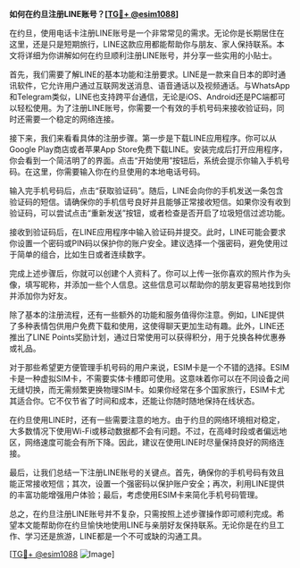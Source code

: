 **如何在约旦注册LINE账号？[[TG💪+ @esim1088](https://t.me/s/esim1088)]**

在约旦，使用电话卡注册LINE账号是一个非常常见的需求。无论你是长期居住在这里，还是只是短期旅行，LINE这款应用都能帮助你与朋友、家人保持联系。本文将详细为你讲解如何在约旦顺利注册LINE账号，并分享一些实用的小贴士。

首先，我们需要了解LINE的基本功能和注册要求。LINE是一款来自日本的即时通讯软件，它允许用户通过互联网发送消息、语音通话以及视频通话。与WhatsApp和Telegram类似，LINE也支持跨平台通信，无论是iOS、Android还是PC端都可以轻松使用。为了注册LINE账号，你需要一个有效的手机号码来接收验证码，同时还需要一个稳定的网络连接。

接下来，我们来看看具体的注册步骤。第一步是下载LINE应用程序。你可以从Google Play商店或者苹果App Store免费下载LINE。安装完成后打开应用程序，你会看到一个简洁明了的界面。点击“开始使用”按钮后，系统会提示你输入手机号码。在这里，你需要输入你在约旦使用的本地电话号码。

输入完手机号码后，点击“获取验证码”。随后，LINE会向你的手机发送一条包含验证码的短信。请确保你的手机信号良好并且能够正常接收短信。如果你没有收到验证码，可以尝试点击“重新发送”按钮，或者检查是否开启了垃圾短信过滤功能。

接收到验证码后，在LINE应用程序中输入验证码并提交。此时，LINE可能会要求你设置一个密码或PIN码以保护你的账户安全。建议选择一个强密码，避免使用过于简单的组合，比如生日或者连续数字。

完成上述步骤后，你就可以创建个人资料了。你可以上传一张你喜欢的照片作为头像，填写昵称，并添加一些个人信息。这些信息可以帮助你的朋友更容易地找到你并添加你为好友。

除了基本的注册流程，还有一些额外的功能和服务值得你注意。例如，LINE提供了多种表情包供用户免费下载和使用，这使得聊天更加生动有趣。此外，LINE还推出了LINE Points奖励计划，通过日常使用可以获得积分，用于兑换各种优惠券或礼品。

对于那些希望更方便管理手机号码的用户来说，ESIM卡是一个不错的选择。ESIM卡是一种虚拟SIM卡，不需要实体卡槽即可使用。这意味着你可以在不同设备之间无缝切换，而无需频繁更换物理SIM卡。如果你经常在多个国家旅行，ESIM卡尤其适合你。它不仅节省了时间和成本，还能让你随时随地保持在线状态。

在约旦使用LINE时，还有一些需要注意的地方。由于约旦的网络环境相对稳定，大多数情况下使用Wi-Fi或移动数据都不会有问题。不过，在高峰时段或者偏远地区，网络速度可能会有所下降。因此，建议在使用LINE时尽量保持良好的网络连接。

最后，让我们总结一下注册LINE账号的关键点。首先，确保你的手机号码有效且能正常接收短信；其次，设置一个强密码以保护账户安全；再次，利用LINE提供的丰富功能增强用户体验；最后，考虑使用ESIM卡来简化手机号码管理。

总之，在约旦注册LINE账号并不复杂，只需按照上述步骤操作即可顺利完成。希望本文能帮助你在约旦愉快地使用LINE与亲朋好友保持联系。无论你是在约旦工作、学习还是旅游，LINE都是一个不可或缺的沟通工具。

[[TG💪+ @esim1088](https://t.me/s/esim1088) ![Image](https://i.postimg.cc/4NQfJmqS/Snipaste-2025-05-13-00-14-12.png)]